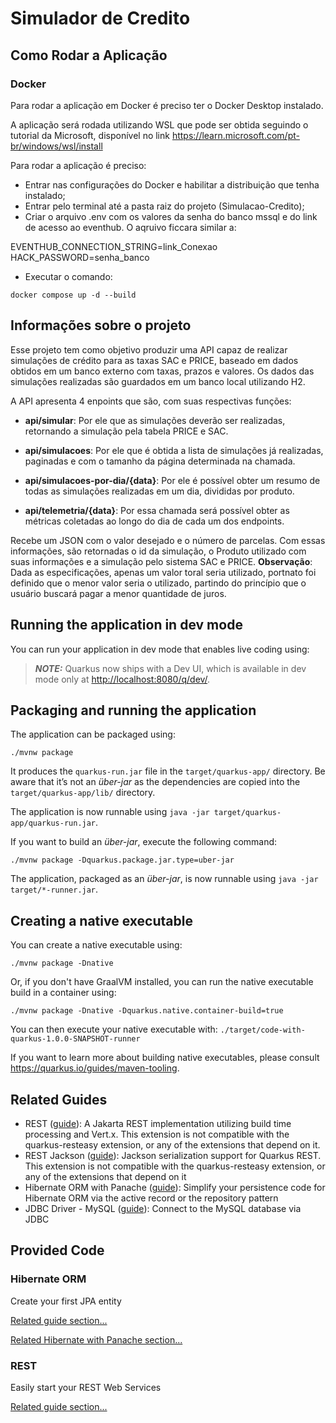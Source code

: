 # Simulador de Credito

## Como Rodar a Aplicação

### Docker
Para rodar a aplicação em Docker é preciso ter o Docker Desktop instalado. 

A aplicação será rodada utilizando WSL que pode ser obtida seguindo o tutorial da Microsoft, disponível no link https://learn.microsoft.com/pt-br/windows/wsl/install

Para rodar a aplicação é preciso:
- Entrar nas configurações do Docker e habilitar a distribuição que tenha instalado;
- Entrar pelo terminal até a pasta raiz do projeto (Simulacao-Credito);
- Criar o arquivo .env com os valores da senha do banco mssql e do link de acesso ao eventhub. O aqruivo ficcara similar a:

EVENTHUB_CONNECTION_STRING=link_Conexao
HACK_PASSWORD=senha_banco

- Executar o comando:
```shell script
docker compose up -d --build
```

## Informações sobre o projeto

Esse projeto tem como objetivo produzir uma API capaz de realizar simulações de crédito para as taxas SAC e PRICE, baseado em dados obtidos em um banco externo com taxas, prazos e valores. Os dados das simulações realizadas são guardados em um banco local utilizando H2.

A API apresenta 4 enpoints que são, com suas respectivas funções:

- **api/simular**: Por ele que as simulações deverão ser realizadas, retornando a simulação pela tabela PRICE e SAC.

- **api/simulacoes**: Por ele que é obtida a lista de simulações já realizadas, paginadas e com o tamanho da página determinada na chamada.

- **api/simulacoes-por-dia/{data}**: Por ele é possível obter um resumo de todas as simulações realizadas em um dia, divididas por produto.

- **api/telemetria/{data}**: Por essa chamada será possível obter as métricas coletadas ao longo do dia de cada um dos endpoints.




Recebe um JSON com o valor desejado e o número de parcelas. Com essas informações, são retornadas o id da simulação, o Produto utilizado com suas informações e a simulação pelo sistema SAC e PRICE. **Observação**: Dada as especificações, apenas um valor toral seria utilizado, portnato foi definido que o menor valor seria o utilizado, partindo do princípio que o usuário buscará pagar a menor quantidade de juros.

## Running the application in dev mode

You can run your application in dev mode that enables live coding using:


> **_NOTE:_**  Quarkus now ships with a Dev UI, which is available in dev mode only at <http://localhost:8080/q/dev/>.

## Packaging and running the application

The application can be packaged using:

```shell script
./mvnw package
```

It produces the `quarkus-run.jar` file in the `target/quarkus-app/` directory.
Be aware that it’s not an _über-jar_ as the dependencies are copied into the `target/quarkus-app/lib/` directory.

The application is now runnable using `java -jar target/quarkus-app/quarkus-run.jar`.

If you want to build an _über-jar_, execute the following command:

```shell script
./mvnw package -Dquarkus.package.jar.type=uber-jar
```

The application, packaged as an _über-jar_, is now runnable using `java -jar target/*-runner.jar`.

## Creating a native executable

You can create a native executable using:

```shell script
./mvnw package -Dnative
```

Or, if you don't have GraalVM installed, you can run the native executable build in a container using:

```shell script
./mvnw package -Dnative -Dquarkus.native.container-build=true
```

You can then execute your native executable with: `./target/code-with-quarkus-1.0.0-SNAPSHOT-runner`

If you want to learn more about building native executables, please consult <https://quarkus.io/guides/maven-tooling>.

## Related Guides

- REST ([guide](https://quarkus.io/guides/rest)): A Jakarta REST implementation utilizing build time processing and Vert.x. This extension is not compatible with the quarkus-resteasy extension, or any of the extensions that depend on it.
- REST Jackson ([guide](https://quarkus.io/guides/rest#json-serialisation)): Jackson serialization support for Quarkus REST. This extension is not compatible with the quarkus-resteasy extension, or any of the extensions that depend on it
- Hibernate ORM with Panache ([guide](https://quarkus.io/guides/hibernate-orm-panache)): Simplify your persistence code for Hibernate ORM via the active record or the repository pattern
- JDBC Driver - MySQL ([guide](https://quarkus.io/guides/datasource)): Connect to the MySQL database via JDBC

## Provided Code

### Hibernate ORM

Create your first JPA entity

[Related guide section...](https://quarkus.io/guides/hibernate-orm)

[Related Hibernate with Panache section...](https://quarkus.io/guides/hibernate-orm-panache)


### REST

Easily start your REST Web Services

[Related guide section...](https://quarkus.io/guides/getting-started-reactive#reactive-jax-rs-resources)
